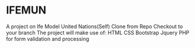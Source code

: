 # IFEMUN
A project on Ife Model United Nations(Self)
Clone from Repo
Checkout to your branch
The project will make use of:
HTML
CSS
Bootstrap
Jquery
PHP for form validation and processing